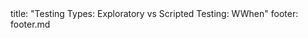 <frontmatter>
title: "Testing Types: Exploratory vs Scripted Testing: WWhen"
footer: footer.md
</frontmatter>

<include src="unit-inPage-asFlat.md" boilerplate />